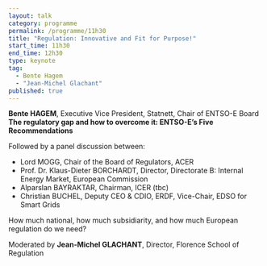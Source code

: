 ```yaml
---
layout: talk
category: programme
permalink: /programme/11h30
title: "Regulation: Innovative and Fit for Purpose!"
start_time: 11h30
end_time: 12h30
type: keynote
tag: 
  - Bente Hagem
  - "Jean-Michel Glachant"
published: true
---
```



__Bente HAGEM__, Executive Vice President, Statnett, Chair of ENTSO-E Board <br>
__The regulatory gap and how to overcome it: ENTSO-E’s Five Recommendations__

Followed by a panel discussion between: 

- Lord MOGG, Chair of the Board of Regulators, ACER 
- Prof. Dr. Klaus-Dieter BORCHARDT, Director, Directorate B: Internal Energy Market, European Commission
- Alparslan BAYRAKTAR, Chairman, ICER (tbc)
- Christian BUCHEL, Deputy CEO & CDIO, ERDF, Vice-Chair, EDSO for Smart Grids

How much national, how much subsidiarity, and how much European regulation do we need?

Moderated by __Jean-Michel GLACHANT__, Director, Florence School of Regulation
